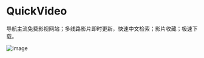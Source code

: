 # QuickVideo

导航主流免费影视网站；多线路影片即时更新，快速中文检索；影片收藏；极速下载。


![image](https://github.com/dk111222/QuickVideo/blob/master/info.png)
